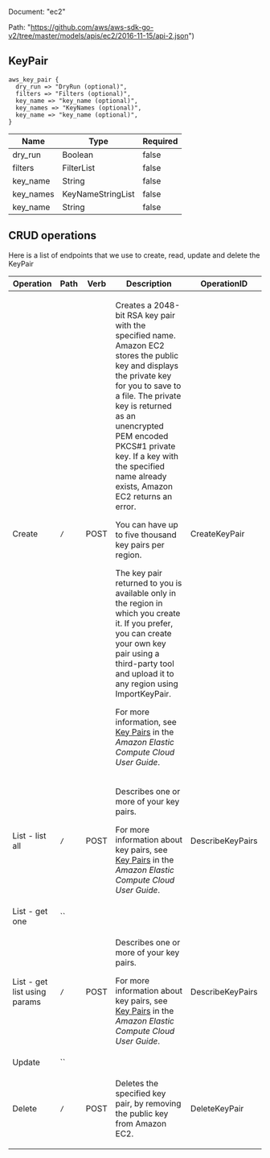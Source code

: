 Document: "ec2"


Path: "https://github.com/aws/aws-sdk-go-v2/tree/master/models/apis/ec2/2016-11-15/api-2.json")

## KeyPair



```puppet
aws_key_pair {
  dry_run => "DryRun (optional)",
  filters => "Filters (optional)",
  key_name => "key_name (optional)",
  key_names => "KeyNames (optional)",
  key_name => "key_name (optional)",
}
```

| Name        | Type           | Required       |
| ------------- | ------------- | ------------- |
|dry_run | Boolean | false |
|filters | FilterList | false |
|key_name | String | false |
|key_names | KeyNameStringList | false |
|key_name | String | false |



## CRUD operations

Here is a list of endpoints that we use to create, read, update and delete the KeyPair

| Operation | Path | Verb | Description | OperationID |
| ------------- | ------------- | ------------- | ------------- | ------------- |
|Create|`/`|POST|<p>Creates a 2048-bit RSA key pair with the specified name. Amazon EC2 stores the public key and displays the private key for you to save to a file. The private key is returned as an unencrypted PEM encoded PKCS#1 private key. If a key with the specified name already exists, Amazon EC2 returns an error.</p> <p>You can have up to five thousand key pairs per region.</p> <p>The key pair returned to you is available only in the region in which you create it. If you prefer, you can create your own key pair using a third-party tool and upload it to any region using <a>ImportKeyPair</a>.</p> <p>For more information, see <a href="https://docs.aws.amazon.com/AWSEC2/latest/UserGuide/ec2-key-pairs.html">Key Pairs</a> in the <i>Amazon Elastic Compute Cloud User Guide</i>.</p>|CreateKeyPair|
|List - list all|`/`|POST|<p>Describes one or more of your key pairs.</p> <p>For more information about key pairs, see <a href="https://docs.aws.amazon.com/AWSEC2/latest/UserGuide/ec2-key-pairs.html">Key Pairs</a> in the <i>Amazon Elastic Compute Cloud User Guide</i>.</p>|DescribeKeyPairs|
|List - get one|``||||
|List - get list using params|`/`|POST|<p>Describes one or more of your key pairs.</p> <p>For more information about key pairs, see <a href="https://docs.aws.amazon.com/AWSEC2/latest/UserGuide/ec2-key-pairs.html">Key Pairs</a> in the <i>Amazon Elastic Compute Cloud User Guide</i>.</p>|DescribeKeyPairs|
|Update|``||||
|Delete|`/`|POST|<p>Deletes the specified key pair, by removing the public key from Amazon EC2.</p>|DeleteKeyPair|
